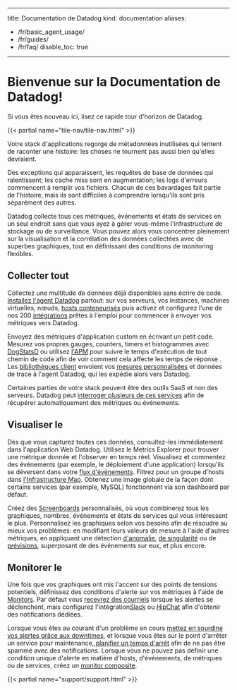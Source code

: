 
---
title: Documentation de Datadog
kind: documentation
aliases:
  - /fr/basic_agent_usage/
  - /fr/guides/
  - /fr/faq/
disable_toc: true
---
# Bienvenue sur la Documentation de Datadog!

Si vous êtes nouveau ici, lisez ce rapide tour d'horizon de Datadog.

{{< partial name="tile-nav/tile-nav.html" >}}

Votre stack d'applications regorge de métadonnées inutilisées qui tentent de raconter une histoire: les choses ne tournent pas aussi bien qu'elles devraient.

Des exceptions qui apparaissent,  les requêtes de base de données qui ralentissent; les cache miss sont en augmentation; les logs d'erreurs commencent à remplir vos fichiers. Chacun de ces bavardages fait partie de l'histoire, mais ils sont difficiles à comprendre lorsqu'ils sont pris séparément des autres.

Datadog collecte tous ces métriques, événements et états de services en un seul endroit sans que vous ayez à gérer vous-même l'infrastructure de stockage ou de surveillance. Vous pouvez alors vous concentrer pleinement sur la visualisation et la corrélation des données collectées avec de superbes graphiques, tout en  définissant des conditions de monitoring flexibles.

## Collecter tout

Collectez une multitude de données déjà disponibles sans écrire de code. [Installez l'agent Datadog][1] partout: sur vos serveurs,  vos instances, machines virtuelles,  nœuds, [hosts conteneurisés][2] puis activez et configurez l'une de nos 200 [intégrations][3] prêtes à l'emploi pour commencer à envoyer vos métriques vers Datadog.

Envoyez des métriques d'application custom en écrivant un petit code. Mesurez vos propres gauges, counters, timers et histogrammes avec [DogStatsD][4] ou utilisez [l'APM][5] pour suivre le temps d'exécution de tout chemin de code afin de voir comment cela affecte les temps de réponse .
Les [bibliothèques client][6] envoient vos [mesures personnalisées][7] et données de trace à l'agent Datadog, qui les expédie alors vers Datadog.

Certaines parties de votre stack peuvent être des outils SaaS et non des serveurs. Datadog peut [interroger plusieurs de ces services](/integrations) afin de récupérer automatiquement des métriques ou événements.

## Visualiser le

Dès que vous capturez toutes ces données, consultez-les immédiatement dans l'application Web Datadog. Utilisez le Metrics Explorer pour trouver une métrique donnée et l'observer en temps réel. Visualisez et commentez des événements (par exemple, le déploiement d'une application) lorsqu'ils se déversent dans votre [flux d'événements][8]. Filtrez pour un groupe d'hosts dans [l'Infrastructure Map][9]. Obtenez une image globale de la façon dont certains services (par exemple, MySQL) fonctionnent via son dashboard par défaut.

Créez des [Screenboards][10] personnalisés, où vous combinerez tous les graphiques, nombres, événements et états de services qui vous intéressent le plus. Personnalisez les graphiques selon vos besoins afin de résoudre au mieux vos problèmes: en modifiant leurs valeurs de mesure à l'aide d'autres métriques, en appliquant une détection [d'anomalie](monitors/monitor_types/anomaly), [de singularité][11] ou de [prévisions][12], superposant de des événements sur eux, et plus encore.

## Monitorer le

Une fois que vos graphiques ont mis l'accent sur des points de tensions potentiels, définissez des conditions d'alerte sur vos métriques à l'aide de [Monitors][13].  Par défaut vous [recevrez des courriels][14] lorsque les alertes se déclenchent, mais configurez l'intégration[Slack][15] ou [HipChat][16] afin d'obtenir des notifications dédiées.

Lorsque vous êtes au courant d'un problème en cours [mettez en sourdine vos alertes grâce aux downtimes][17], et lorsque vous êtes sur le point d'arrêter un service pour maintenance,,[planifier un temps d'arrêt][18] afin de ne pas être spammé avec des notifications. Lorsque vous ne pouvez pas définir une condition unique d'alerte en matière d'hosts, d'événements, de métriques ou de services, créez un [monitor composite][19].

{{< partial name="support/support.html" >}}

[1]: /agent
[2]: https://github.com/DataDog/datadog-agent/tree/master/Dockerfiles/agent
[3]: /integrations
[4]: /developers/dogstatsd
[5]: /tracing
[6]: /developers/libraries
[7]: /getting_started/custom_metrics/
[8]: /graphing/event_stream/
[9]: /graphing/infrastructure
[10]: /graphing/dashboards/screenboard
[11]: /monitors/monitor_types/outlier
[12]: /monitors/monitor_types/forecasts
[13]: /monitors
[14]: /monitors/notifications
[15]: /integrations/slack
[16]: /integrations/hipchat
[17]: /monitors/downtimes
[18]: /monitors/downtimes/
[19]: /monitors/monitor_types/composite/